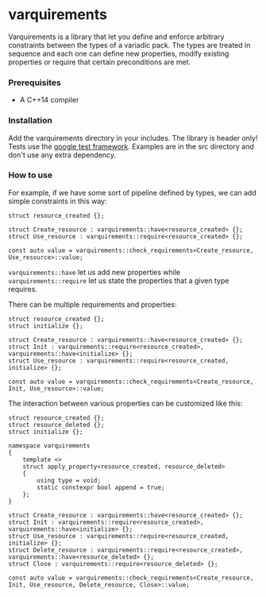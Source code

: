 # varquirements

Varquirements is a library that let you define and enforce arbitrary constraints between the types of a variadic pack. The types are treated in sequence and
each one can define new properties, modify existing properties or require that certain preconditions are met.


### Prerequisites
- A C++14 compiler


### Installation
Add the varquirements directory in your includes. The library is header only!  
Tests use the [google test framework](https://github.com/google/googletest). Examples are in the src directory and don't use any extra dependency.  


### How to use
For example, if we have some sort of pipeline defined by types, we can add simple constraints in this way:

```
struct resource_created {};

struct Create_resource : varquirements::have<resource_created> {};
struct Use_resource : varquirements::require<resource_created> {};

const auto value = varquirements::check_requirements<Create_resource, Use_resource>::value;
```

`varquirements::have` let us add new properties while `varquirements::require` let us state the properties that a given type requires.

There can be multiple requirements and properties:

```
struct resource_created {};
struct initialize {};

struct Create_resource : varquirements::have<resource_created> {};
struct Init : varquirements::require<resource_created>, varquirements::have<initialize> {};
struct Use_resource : varquirements::require<resource_created, initialize> {};

const auto value = varquirements::check_requirements<Create_resource, Init, Use_resource>::value;
```

The interaction between various properties can be customized like this:

```
struct resource_created {};
struct resource_deleted {};
struct initialize {};

namespace varquirements
{
    template <>
    struct apply_property<resource_created, resource_deleted>
    {
        using type = void;
        static constexpr bool append = true;
    };
}

struct Create_resource : varquirements::have<resource_created> {};
struct Init : varquirements::require<resource_created>, varquirements::have<initialize> {};
struct Use_resource : varquirements::require<resource_created, initialize> {};
struct Delete_resource : varquirements::require<resource_created>, varquirements::have<resource_deleted> {};
struct Close : varquirements::require<resource_deleted> {};

const auto value = varquirements::check_requirements<Create_resource, Init, Use_resource, Delete_resource, Close>::value;
```
